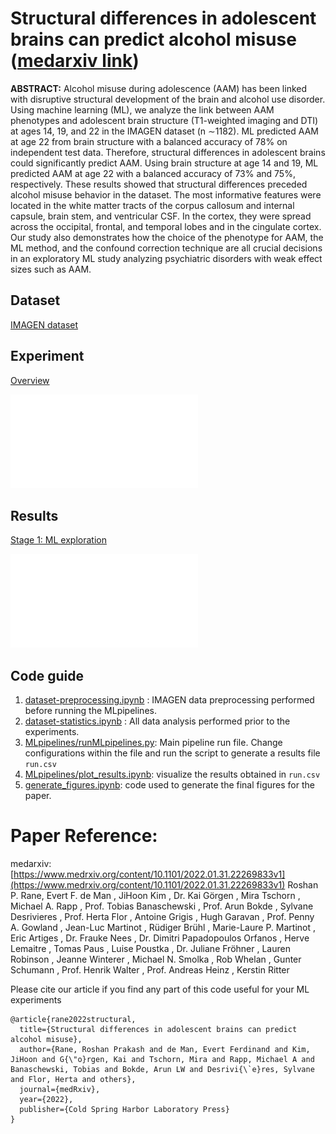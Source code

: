 # Structural differences in adolescent brains can predict alcohol misuse ([medarxiv link](https://www.medrxiv.org/content/10.1101/2022.01.31.22269833v1))
**ABSTRACT:** Alcohol misuse during adolescence (AAM) has been linked with disruptive structural development of the brain and alcohol use disorder. Using machine learning (ML), we analyze the link between AAM phenotypes and adolescent brain structure (T1-weighted imaging and DTI) at ages 14, 19, and 22 in the IMAGEN dataset (n ∼1182). ML predicted AAM at age 22 from brain structure with a balanced accuracy of 78% on independent test data. Therefore, structural differences in adolescent brains could significantly predict AAM. Using brain structure at age 14 and 19, ML predicted AAM at age 22 with a balanced accuracy of 73% and 75%, respectively. These results showed that structural differences preceded alcohol misuse behavior in the dataset. The most informative features were located in the white matter tracts of the corpus callosum and internal capsule, brain stem, and ventricular CSF. In the cortex, they were spread across the occipital, frontal, and temporal lobes and in the cingulate cortex. Our study also demonstrates how the choice of the phenotype for AAM, the ML method, and the confound correction technique are all crucial decisions in an exploratory ML study analyzing psychiatric disorders with weak effect sizes such as AAM.

## Dataset
[IMAGEN dataset](https://doi.org/10.25720/p1ma-genq)

## Experiment 
[Overview](figures/overview.pdf)

![Full pipeline](figures/pipeline.pdf)

## Results
 
[Stage 1: ML exploration](figures/results_explore.pdf)

![Stage 2: Generalization](figures/results_infer.pdf)

## Code guide

1. [dataset-preprocessing.ipynb](dataset-preprocessing.ipynb) : IMAGEN data preprocessing performed before running the MLpipelines.
2. [dataset-statistics.ipynb](dataset-statistics.ipynb) : All data analysis performed prior to the experiments.
3. [MLpipelines/runMLpipelines.py](MLpipelines/runMLpipelines.py): Main pipeline run file. Change configurations within the file and run the script to generate a results file `run.csv`
4. [MLpipelines/plot_results.ipynb](MLpipelines/plot_results.ipynb): visualize the results obtained in `run.csv`
4. [generate_figures.ipynb](generate_figures.ipynb): code used to generate the final figures for the paper.

# Paper Reference: 
medarxiv: [https://www.medrxiv.org/content/10.1101/2022.01.31.22269833v1](https://www.medrxiv.org/content/10.1101/2022.01.31.22269833v1)
Roshan P. Rane, Evert F. de Man , JiHoon Kim , Dr. Kai Görgen , Mira Tschorn , Michael A. Rapp , Prof. Tobias Banaschewski , Prof. Arun Bokde , Sylvane Desrivieres , Prof. Herta Flor , Antoine Grigis , Hugh Garavan , Prof. Penny A. Gowland , Jean-Luc Martinot , Rüdiger Brühl , Marie-Laure P. Martinot , Eric Artiges , Dr. Frauke Nees , Dr. Dimitri Papadopoulos Orfanos , Herve Lemaitre , Tomas Paus , Luise Poustka , Dr. Juliane Fröhner , Lauren Robinson , Jeanne Winterer , Michael N. Smolka , Rob Whelan , Gunter Schumann , Prof. Henrik Walter , Prof. Andreas Heinz , Kerstin Ritter

Please cite our article if you find any part of this code useful for your ML experiments
```
@article{rane2022structural,
  title={Structural differences in adolescent brains can predict alcohol misuse},
  author={Rane, Roshan Prakash and de Man, Evert Ferdinand and Kim, JiHoon and G{\"o}rgen, Kai and Tschorn, Mira and Rapp, Michael A and Banaschewski, Tobias and Bokde, Arun LW and Desrivi{\`e}res, Sylvane and Flor, Herta and others},
  journal={medRxiv},
  year={2022},
  publisher={Cold Spring Harbor Laboratory Press}
}
```
